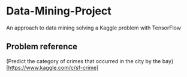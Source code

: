 # Data-Mining-Project
An approach to data mining solving a Kaggle problem with TensorFlow

## Problem reference

(Predict the category of crimes that occurred in the city by the bay)[https://www.kaggle.com/c/sf-crime]
